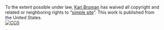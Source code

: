 To the extent possible under law,
[Karl Broman](http://github.com/kbroman)
has waived all copyright and related or neighboring rights to
&ldquo;[simple site](http://github.com/kbroman/simple_site)&rdquo;.
This work is published from the United States.
<br/>
[![CC0](http://i.creativecommons.org/p/zero/1.0/88x31.png)](http://creativecommons.org/publicdomain/zero/1.0/)
